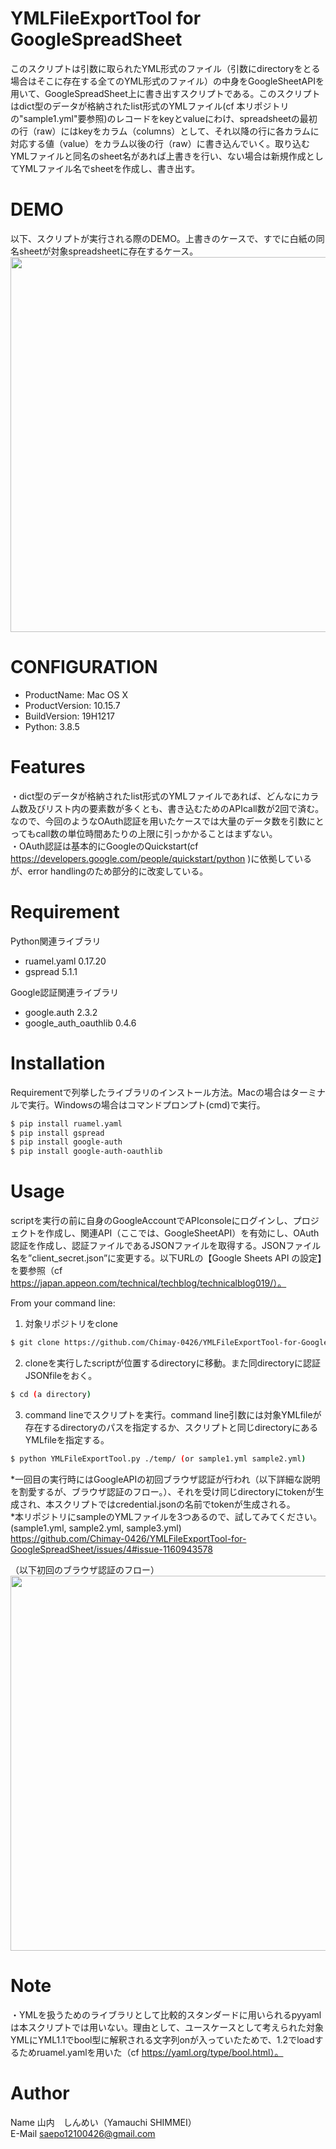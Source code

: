 # YMLFileExportTool for GoogleSpreadSheet

このスクリプトは引数に取られたYML形式のファイル（引数にdirectoryをとる場合はそこに存在する全てのYML形式のファイル）の中身をGoogleSheetAPIを用いて、GoogleSpreadSheet上に書き出すスクリプトである。このスクリプトはdict型のデータが格納されたlist形式のYMLファイル(cf 本リポジトリの"sample1.yml"要参照)のレコードをkeyとvalueにわけ、spreadsheetの最初の行（raw）にはkeyをカラム（columns）として、それ以降の行に各カラムに対応する値（value）をカラム以後の行（raw）に書き込んでいく。取り込むYMLファイルと同名のsheet名があれば上書きを行い、ない場合は新規作成としてYMLファイル名でsheetを作成し、書き出す。

# DEMO
 以下、スクリプトが実行される際のDEMO。上書きのケースで、すでに白紙の同名sheetが対象spreadsheetに存在するケース。  
 <img src="https://user-images.githubusercontent.com/89734301/156912194-520bdce3-ceba-4706-bbd9-a667233f1602.gif" width="600">
 
# CONFIGURATION
* ProductName:	Mac OS X
* ProductVersion:	10.15.7
* BuildVersion:	19H1217
* Python: 3.8.5
 
# Features
 
・dict型のデータが格納されたlist形式のYMLファイルであれば、どんなにカラム数及びリスト内の要素数が多くとも、書き込むためのAPIcall数が2回で済む。なので、今回のようなOAuth認証を用いたケースでは大量のデータ数を引数にとってもcall数の単位時間あたりの上限に引っかかることはまずない。  
・OAuth認証は基本的にGoogleのQuickstart(cf https://developers.google.com/people/quickstart/python )に依拠しているが、error handlingのため部分的に改変している。　　
 
# Requirement
 Python関連ライブラリ
* ruamel.yaml 0.17.20
* gspread 5.1.1 

 Google認証関連ライブラリ
* google.auth 2.3.2
* google_auth_oauthlib 0.4.6
 
# Installation
 
Requirementで列挙したライブラリのインストール方法。Macの場合はターミナルで実行。Windowsの場合はコマンドプロンプト(cmd)で実行。  

```bash
$ pip install ruamel.yaml
$ pip install gspread
$ pip install google-auth
$ pip install google-auth-oauthlib
```

# Usage
 
scriptを実行の前に自身のGoogleAccountでAPIconsoleにログインし、プロジェクトを作成し、関連API（ここでは、GoogleSheetAPI）を有効にし、OAuth認証を作成し、認証ファイルであるJSONファイルを取得する。JSONファイル名を”client_secret.json”に変更する。以下URLの【Google Sheets API の設定】を要参照（cf https://japan.appeon.com/technical/techblog/technicalblog019/）。  

From your command line:  
1. 対象リポジトリをclone
```bash
$ git clone https://github.com/Chimay-0426/YMLFileExportTool-for-GoogleSpreadSheet.git
```
2. cloneを実行したscriptが位置するdirectoryに移動。また同directoryに認証JSONfileをおく。
```bash
$ cd (a directory)
```
3. command lineでスクリプトを実行。command line引数には対象YMLfileが存在するdirectoryのパスを指定するか、スクリプトと同じdirectoryにあるYMLfileを指定する。
```bash
$ python YMLFileExportTool.py ./temp/ (or sample1.yml sample2.yml)
```
*一回目の実行時にはGoogleAPIの初回ブラウザ認証が行われ（以下詳細な説明を割愛するが、ブラウザ認証のフロー。）、それを受け同じdirectoryにtokenが生成され、本スクリプトではcredential.jsonの名前でtokenが生成される。  
*本リポジトリにsampleのYMLファイルを3つあるので、試してみてください。(sample1.yml, sample2.yml, sample3.yml)  
https://github.com/Chimay-0426/YMLFileExportTool-for-GoogleSpreadSheet/issues/4#issue-1160943578

（以下初回のブラウザ認証のフロー）  
  <img src="https://user-images.githubusercontent.com/89734301/156970130-538e1cfe-29a0-4e31-93f1-80eeceea1934.gif" width="600">
 
 
# Note

・YMLを扱うためのライブラリとして比較的スタンダードに用いられるpyyamlは本スクリプトでは用いない。理由として、ユースケースとして考えられた対象YMLにYML1.1でbool型に解釈される文字列onが入っていたためで、1.2でloadするためruamel.yamlを用いた（cf https://yaml.org/type/bool.html）。

 
# Author

Name 山内　しんめい（Yamauchi SHIMMEI）  
E-Mail saepo12100426@gmail.com  
